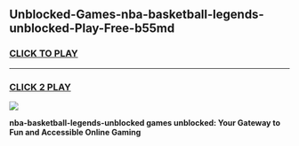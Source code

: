 
## Unblocked-Games-nba-basketball-legends-unblocked-Play-Free-b55md
<h3>
<a href="https://premium76.site?title=nba-basketball-legends-unblocked&ref=18A1">CLICK TO PLAY</a></h3>
<hr>

<h3>
<a href="https://premium76.site?title=nba-basketball-legends-unblocked&ref=18A1">CLICK 2 PLAY</a>
  
</h3>

<a href="https://premium76.site?title=nba-basketball-legends-unblocked&ref=18A1"><img src="https://clearcache.store/games.png"></a>


**nba-basketball-legends-unblocked games unblocked: Your Gateway to Fun and Accessible Online Gaming**
